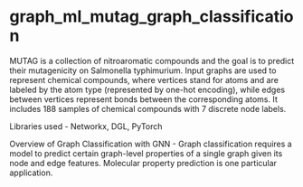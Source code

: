# graph_ml_mutag_graph_classification

MUTAG is a collection of nitroaromatic compounds and the goal is to predict their mutagenicity on Salmonella typhimurium. Input graphs are used to represent chemical compounds, where vertices stand for atoms and are labeled by the atom type (represented by one-hot encoding), while edges between vertices represent bonds between the corresponding atoms. It includes 188 samples of chemical compounds with 7 discrete node labels.

Libraries used - Networkx, DGL, PyTorch

Overview of Graph Classification with GNN - Graph classification requires a model to predict certain graph-level properties of a single graph given its node and edge features. Molecular property prediction is one particular application.

